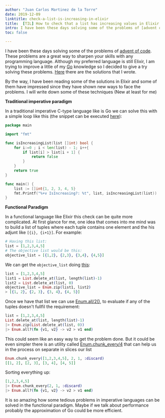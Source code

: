 ```yaml
---
author: "Juan Carlos Martinez de la Torre"
date: 2019-12-09
linktitle: check-a-list-is-increasing-in-elixir
title:  [TIL] How to check that a list has increasing values in Elixir
intro: I have been these days solving some of the problems of [advent of code](https://adventofcode.com/). These problems are a really nice way to sharp your skills with any programming language.  Although  my preferred language is still Elixir, I am trying to improve a little of my [Go](https://golang.org/) knowledge so I decided to give a try solving these problems. [Here](https://github.com/jkmrto/advent_of_code_2019) there are the solutions that I wrote.
toc: false

---
```


I have been these days solving some of the problems of [advent of code](https://adventofcode.com/). These problems are a great way to sharpen your skills with any programming language. Although  my preferred language is still Elixir, I am trying to improve a little of my [Go](https://golang.org/) knowledge so I decided to give a try solving these problems. [Here](https://github.com/jkmrto/advent_of_code_2019) there are the solutions that I wrote.

By the way, I have been reading some of the solutions in Elixir and some of them have impressed since they have shown new ways to face the problems. I will write down some of these techniques (New at least for me)

**Traditional imperative paradigm**

In a traditional imperative C-type language like is Go we can solve this with a simple loop like this (the snippet can be executed [here](https://play.golang.org/p/f0e9lJIvti9)):

```go
package main

import "fmt"

func isIncreasingList(list []int) bool {
    for i:=0 ; i < len(list) - 1; i++{
        if list[i] > list[i + 1] {
            return false
        }
    }
    return true
}

func main() {
    list := []int{1, 2, 3, 4, 5}
    fmt.Printf("%+v IsIncreasing?: %t", list, isIncreasingList(list))
}
```

**Functional Paradigm**

In a functional language like Elixir this check can be quite more complicated. At first glance for me, one idea that comes into me mind was to build a list of tuples where each tuple contains one element and the his adjunt like `[{i}, {i+1}]`. For example:

```elixir
# Having this list:
list = [1,2,3,4,5]
# The objective list would be this:
objective_list = [{1,2}, {2,3}, {3,4}, {4,5}]
```

We can get the `objective_list` doing [this](https://repl.it/repls/MoralLateTab):

```elixir
list = [1,2,3,4,5]
list1 = List.delete_at(list, length(list)-1)
list2 = List.delete_at(list, 0)
objective_list = Enum.zip(list1, list2)
> [{1, 2}, {2, 3}, {3, 4}, {4, 5}]
```

Once we have that list we can use [Enum.all/2()](https://hexdocs.pm/elixir/Enum.html#all?/2), to evaluate if any of the tuples doesn't fullfil the requirement:

```elixir
list = [1,2,3,4,5]
List.delete_at(list, length(list)-1)
|> Enum.zip(List.delete_at(list, 0))
|> Enum.all?(fn {v1, v2} -> v2 > v1 end)
```

This could seem like an easy way to get the problem done. But it could be even simpler there is an utility called [Enum.chunk_every/4](https://hexdocs.pm/elixir/Enum.html#chunk_every/4) that can help us in the process on separate in slices our list

```elixir
Enum.chunk_every([1,2,3,4,5], 2, 1, :discard)
[[1, 2], [2, 3], [3, 4], [4, 5]]
```

Sorting everything up:

```elixir
[1,2,3,4,5]
|> Enum.chunk_every(2, 1, :discard)
|> Enum.all?(fn {v1, v2} -> v2 > v1 end)
```

It is so amazing how some tedious problems in imperative languages can be solved in the functional paradigm. Maybe if we talk about performance probably the approximation of Go could be more efficient.
